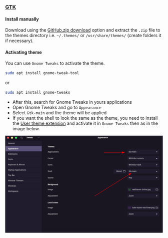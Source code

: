 ### [GTK](https://www.gtk.org/)

#### Install manually

Download using the [GitHub.zip download](https://github.com/getomni/gtk/archive/main.zip) option and extract the `.zip` file to the themes directory i.e. `~/.themes/` or `/usr/share/themes/` (create folders it if necessary).
#### Activating theme

You can use `Gnome Tweaks` to activate the theme.

```bash
sudo apt install gnome-tweak-tool
```

or 

```bash
sudo apt install gnome-tweaks
```
* After this, search for Gnome Tweaks in yours applications
* Open Gnome Tweaks and go to `Appearance`
* Select `Gtk-main` and the theme will be applied
* If you want the shell to look the same as the theme, you need to install the [User theme extension](https://extensions.gnome.org/extension/19/user-themes/) and activate it in `Gnome Tweaks` then as in the image below.

<p align="center">
  <img alt="GTK Omni" src=".github/gtk_omni.png">
</p>
